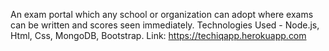 An exam portal which any school or organization can adopt where exams can be written and scores seen immediately.
Technologies Used - Node.js, Html, Css, MongoDB, Bootstrap.
Link: https://techiqapp.herokuapp.com
